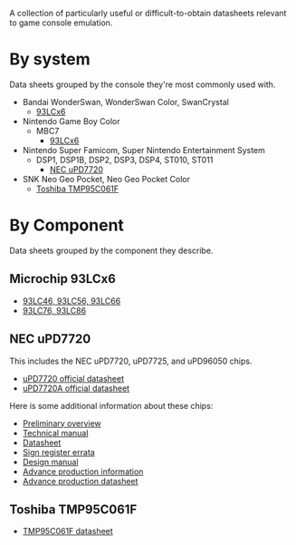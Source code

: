 A collection of particularly useful or difficult-to-obtain datasheets relevant
to game console emulation.

# By system

Data sheets grouped by the console they're most commonly used with.

  - Bandai WonderSwan, WonderSwan Color, SwanCrystal
      - [93LCx6](#microchip-93lcx6)
  - Nintendo Game Boy Color
      - MBC7
          - [93LCx6](#microchip-93lcx6)
  - Nintendo Super Famicom, Super Nintendo Entertainment System
      - DSP1, DSP1B, DSP2, DSP3, DSP4, ST010, ST011
          - [NEC uPD7720](#nec-upd7720)
  - SNK Neo Geo Pocket, Neo Geo Pocket Color
      - [Toshiba TMP95C061F](#toshiba-tmp95c061f)

# By Component

Data sheets grouped by the component they describe.

## Microchip 93LCx6

  - [93LC46, 93LC56, 93LC66](/datasheets/93lcx6/93lc46.pdf)
  - [93LC76, 93LC86](/datasheets/93lcx6/93lc76.pdf)

## NEC uPD7720

This includes the NEC uPD7720, uPD7725, and uPD96050 chips.

  - [uPD7720 official datasheet](/datasheets/upd7720/UPD7720-NEC.pdf)
  - [uPD7720A official datasheet](/datasheets/upd7720/UPD77C20A_NEC.pdf)

Here is some additional information about these chips:

  - [Preliminary overview](/datasheets/upd7720/1981-uPD7720-DSP-Preliminary.pdf)
  - [Technical manual](/datasheets/upd7720/1982-uPD7720-DSP-TechnicalManual.pdf)
  - [Datasheet](/datasheets/upd7720/1983-uPD7720-DSP-Datasheet.pdf)
  - [Sign register errata](/datasheets/upd7720/1984-uPD7720-DSP-depart-Ted-1984-07.pdf)
  - [Design manual](/datasheets/upd7720/1985-uPD7720-DSP-Design-Manual.pdf)
  - [Advance production information](/datasheets/upd7720/1987-03-uPD7725-DSP-Advance-Prod-Info.pdf)
  - [Advance production datasheet](/datasheets/upd7720/1987-08-uPD77C25-DSP-Adv-Prod-Data-Sheet.pdf)

## Toshiba TMP95C061F

* [TMP95C061F datasheet](/datasheets/tmp95c061f/datasheet.pdf)
